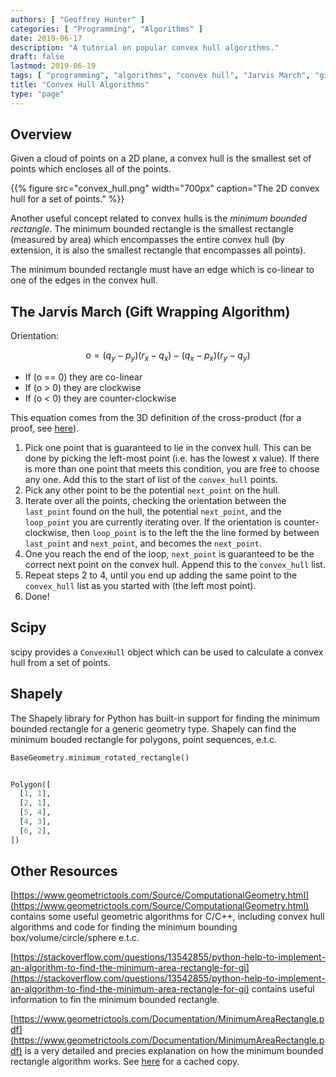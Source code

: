```yaml
---
authors: [ "Geoffrey Hunter" ]
categories: [ "Programming", "Algorithms" ]
date: 2019-06-17
description: "A tutorial on popular convex hull algorithms."
draft: false
lastmod: 2019-06-19
tags: [ "programming", "algorithms", "convex hull", "Jarvis March", "gift wrapping algorithm", "scipy", "shapely" ]
title: "Convex Hull Algorithms"
type: "page"
---
```


## Overview

Given a cloud of points on a 2D plane, a convex hull is the smallest set of points which encloses all of the points.

{{% figure src="convex_hull.png" width="700px" caption="The 2D convex hull for a set of points." %}}

Another useful concept related to convex hulls is the _minimum bounded rectangle_. The minimum bounded rectangle is the smallest rectangle (measured by area) which encompasses the entire convex hull (by extension, it is also the smallest rectangle that encompasses all points).

The minimum bounded rectangle must have an edge which is co-linear to one of the edges in the convex hull.

## The Jarvis March (Gift Wrapping Algorithm)

Orientation:

$$ o = (q_y - p_y)(r_x - q_x) - (q_x - p_x)(r_y - q_y) $$

* If \(o == 0\) they are co-linear
* If \(o > 0\) they are clockwise
* If \(o < 0\) they are counter-clockwise

This equation comes from the 3D definition of the cross-product (for a proof, see [here](https://stackoverflow.com/questions/17592800/how-to-find-the-orientation-of-three-points-in-a-two-dimensional-space-given-coo)).

1. Pick one point that is guaranteed to lie in the convex hull. This can be done by picking the left-most point (i.e. has the lowest x value). If there is more than one point that meets this condition, you are free to choose any one. Add this to the start of list of the `convex_hull` points.
1. Pick any other point to be the potential `next_point` on the hull.
1. Iterate over all the points, checking the orientation between the `last_point` found on the hull, the potential `next_point`, and the `loop_point` you are currently iterating over. If the orientation is counter-clockwise, then `loop_point` is to the left the the line formed by between `last_point` and `next_point`, and becomes the `next_point`.
1. One you reach the end of the loop, `next_point` is guaranteed to be the correct next point on the convex hull. Append this to the `convex_hull` list.
1. Repeat steps 2 to 4, until you end up adding the same point to the `convex_hull` list as you started with (the left most point).
1. Done!

## Scipy

scipy provides a `ConvexHull` object which can be used to calculate a convex hull from a set of points.

## Shapely

The Shapely library for Python has built-in support for finding the minimum bounded rectangle for a generic geometry type. Shapely can find the minimum bouded rectangle for polygons, point sequences, e.t.c.

```py
BaseGeometry.minimum_rotated_rectangle()
```

```py

Polygon([
  [1, 1],
  [2, 1],
  [5, 4],
  [4, 3],
  [6, 2],
])
```

## Other Resources

[https://www.geometrictools.com/Source/ComputationalGeometry.html](https://www.geometrictools.com/Source/ComputationalGeometry.html) contains some useful geometric algorithms for C/C++, including convex hull algorithms and code for finding the minimum bounding box/volume/circle/sphere e.t.c.

[https://stackoverflow.com/questions/13542855/python-help-to-implement-an-algorithm-to-find-the-minimum-area-rectangle-for-gi](https://stackoverflow.com/questions/13542855/python-help-to-implement-an-algorithm-to-find-the-minimum-area-rectangle-for-gi) contains useful information to fin the minimum bounded rectangle.

[https://www.geometrictools.com/Documentation/MinimumAreaRectangle.pdf](https://www.geometrictools.com/Documentation/MinimumAreaRectangle.pdf) is a very detailed and precies explanation on how the minimum bounded rectangle algorithm works. See [here](2015-05-17-DavidEberly-MinimumAreaRectangle.pdf) for a cached copy.